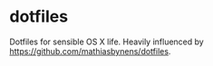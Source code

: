 # dotfiles
Dotfiles for sensible OS X life. Heavily influenced by
https://github.com/mathiasbynens/dotfiles.
